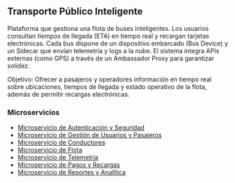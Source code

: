 ## Transporte Público Inteligente

Plataforma que gestiona una flota de buses inteligentes. Los usuarios consultan tiempos de 
llegada (ETA) en tiempo real y recargan tarjetas electrónicas. Cada bus dispone de un 
dispositivo embarcado (Bus Device) y un Sidecar que envían telemetría y logs a la nube. El 
sistema integra APIs externas (como GPS) a través de un Ambassador Proxy para garantizar 
solidez.

Objetivo: Ofrecer a pasajeros y operadores información en tiempo real sobre ubicaciones, 
tiempos de llegada y estado operativo de la flota, además de permitir recargas electrónicas. 

### Microservicios
- [Microservicio de Autenticación y Seguridad](https://github.com/santiagohoyos20/Microservicio-de-autenticacion-y-seguridad)
- [Microservicio de Gestión de Usuarios y Pasajeros](https://github.com/santiagohoyos20/Microservicio-de-gestion-de-usuarios-y-pasajeros.)
- [Microservicio de Conductores](https://github.com/santiagohoyos20/Microservicio-de-conductores)
- [Microservicio de Flota](https://github.com/santiagohoyos20/Microservicio-de-flota)
- [Microservicio de Telemetría](https://github.com/santiagohoyos20/Microservicio-de-telemetria)
- [Microservicio de Pagos y Recargas](https://github.com/santiagohoyos20/Microservicio-de-pagos-y-recargas)
- [Microservicio de Reportes y Analítica](https://github.com/santiagohoyos20/Microservicio-de-reportes-y-analitica)
